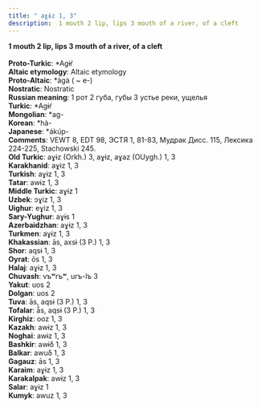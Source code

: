 ```yaml
---
title: " aɣɨz 1, 3"
description:  1 mouth 2 lip, lips 3 mouth of a river, of a cleft
---
```

<strong> 1 mouth 2 lip, lips 3 mouth of a river, of a cleft</strong><br><br>
<strong>Proto-Turkic</strong>:  *Agɨŕ<br>
<strong>Altaic etymology</strong>:  Altaic etymology<br>
<strong> Proto-Altaic</strong>:  *ágà ( ~ e-)<br>
<strong>Nostratic</strong>:  Nostratic<br>
<strong>Russian meaning</strong>:  1 рот 2 губа, губы 3 устье реки, ущелья<br>
<strong>Turkic</strong>:  *Agɨŕ<br>
<strong>Mongolian</strong>:  *ag-<br>
<strong>Korean</strong>:  *hà-<br>
<strong>Japanese</strong>:  *ákúp-<br>
<strong>Comments</strong>:  VEWT 8, EDT 98, ЭСТЯ 1, 81-83, Мудрак Дисс. 115, Лексика 224-225, Stachowski 245.<br>
<strong>Old Turkic</strong>:  aɣɨz (Orkh.) 3, aɣɨz, aɣaz (OUygh.) 1, 3<br>
<strong>Karakhanid</strong>:  aɣɨz 1, 3<br>
<strong>Turkish</strong>:  aɣɨz 1, 3<br>
<strong>Tatar</strong>:  awɨz 1, 3<br>
<strong>Middle Turkic</strong>:  aɣɨz 1<br>
<strong>Uzbek</strong>:  ɔɣiz 1, 3<br>
<strong>Uighur</strong>:  eɣiz 1, 3<br>
<strong>Sary-Yughur</strong>:  aɣɨs 1<br>
<strong>Azerbaidzhan</strong>:  aɣɨz 1, 3<br>
<strong>Turkmen</strong>:  aɣɨz 1, 3<br>
<strong>Khakassian</strong>:  ās, axsɨ (3 P.) 1, 3<br>
<strong>Shor</strong>:  aqsɨ 1, 3<br>
<strong>Oyrat</strong>:  ōs 1, 3<br>
<strong>Halaj</strong>:  aɣɨz 1, 3<br>
<strong>Chuvash</strong>:  vъʷrъʷ, urъ-lъ 3<br>
<strong>Yakut</strong>:  uos 2<br>
<strong>Dolgan</strong>:  uos 2<br>
<strong>Tuva</strong>:  ās, aqsɨ (3 P.) 1, 3<br>
<strong>Tofalar</strong>:  ā̃s, aqsɨ (3 P.) 1, 3<br>
<strong>Kirghiz</strong>:  ooz 1, 3<br>
<strong>Kazakh</strong>:  awɨz 1, 3<br>
<strong>Noghai</strong>:  awɨz 1, 3<br>
<strong>Bashkir</strong>:  awɨδ 1, 3<br>
<strong>Balkar</strong>:  awuδ 1, 3<br>
<strong>Gagauz</strong>:  ās 1, 3<br>
<strong>Karaim</strong>:  aɣɨz 1, 3<br>
<strong>Karakalpak</strong>:  awɨz 1, 3<br>
<strong>Salar</strong>:  aɣɨz 1<br>
<strong>Kumyk</strong>:  awuz 1, 3<br>


